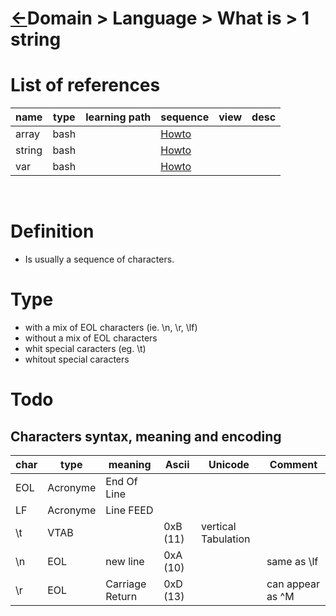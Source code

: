 <head><link rel="stylesheet" href="../../md.css"/><script src="../../md.js"></script></head>

[//]: #(Reference)
[Repo_Readme]:         ../README.md

[Bash_Array_Howto]:    ../topic/bash/howto/array_howto.md  
[Bash_String_Howto]:   ../topic/bash/howto/string_howto.md  
[Bash_Var_Howto]:      ../topic/bash/howto/string_howto.md  
# [&larr;][Repo_Readme]Domain > Language > What is > 1 string

# List of references
|name|type|learning path|sequence|view|desc|
|-|-|-|-|-|-|
|array|bash||[Howto][Bash_Array_Howto]|||
|string|bash||[Howto][Bash_String_Howto]|||
|var|bash||[Howto][Bash_Var_Howto]|||
<br>

# Definition
- Is usually a sequence of characters.

# Type
- with    a mix of EOL characters (ie. \n, \r, \lf)
- without a mix of EOL characters
- whit    special caracters (eg. \t)
- whitout special caracters

# Todo
## Characters syntax, meaning and encoding
|char|type|meaning|Ascii|Unicode|Comment
|-|-|-|-|-|-|
|EOL|Acronyme|End Of Line
|LF|Acronyme|Line FEED|
|\t|VTAB||0xB (11)|vertical Tabulation
|\n|EOL|new line|0xA (10)||same as \lf
|\r|EOL|Carriage Return|0xD (13)||can appear as ^M
